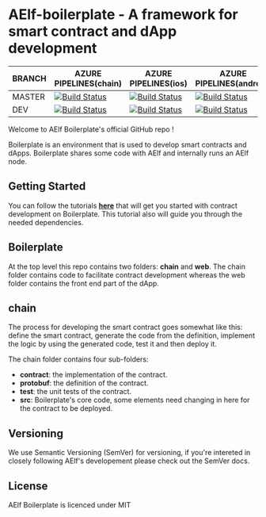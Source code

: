 # AElf-boilerplate - A framework for smart contract and dApp development

BRANCH | AZURE PIPELINES(chain) | AZURE PIPELINES(ios) | AZURE PIPELINES(android)
-------|------------------------|----------------------|-------------------------
MASTER |[![Build Status](https://dev.azure.com/AElfProject/aelf-boilerplate/_apis/build/status/AElfProject.aelf-boilerplate?branchName=master)](https://dev.azure.com/AElfProject/aelf-boilerplate/_build/latest?definitionId=7&branchName=master) | [![Build Status](https://dev.azure.com/AElfProject/aelf-boilerplate/_apis/build/status/AElfProject.aelf-boilerplate%5Bcreate-release%5D?branchName=master)](https://dev.azure.com/AElfProject/aelf-boilerplate/_build/latest?definitionId=12&branchName=master) | [![Build Status](https://dev.azure.com/AElfProject/aelf-boilerplate/_apis/build/status/AElfProject.aelf-boilerplate%5Bcreate-release%5D?branchName=master)](https://dev.azure.com/AElfProject/aelf-boilerplate/_build/latest?definitionId=12&branchName=master)
DEV    |[![Build Status](https://dev.azure.com/AElfProject/aelf-boilerplate/_apis/build/status/AElfProject.aelf-boilerplate?branchName=dev)](https://dev.azure.com/AElfProject/aelf-boilerplate/_build/latest?definitionId=7&branchName=dev) | [![Build Status](https://dev.azure.com/AElfProject/aelf-boilerplate/_apis/build/status/AElfProject.aelf-boilerplate%5Bcreate-release%5D?branchName=dev)](https://dev.azure.com/AElfProject/aelf-boilerplate/_build/latest?definitionId=12&branchName=dev) | [![Build Status](https://dev.azure.com/AElfProject/aelf-boilerplate/_apis/build/status/AElfProject.aelf-boilerplate%5Bcreate-release%5D?branchName=dev)](https://dev.azure.com/AElfProject/aelf-boilerplate/_build/latest?definitionId=12&branchName=dev)

Welcome to AElf Boilerplate's official GitHub repo !

Boilerplate is an environment that is used to develop smart contracts and dApps. Boilerplate shares some code with AElf and internally runs an AElf node.

## Getting Started

You can follow the tutorials [**here**](https://docs.aelf.io/main/main-1) that will get you started with contract development on Boilerplate. This tutorial also will guide you through the needed dependencies.

## Boilerplate

At the top level this repo contains two folders: **chain** and **web**. The chain folder contains code to facilitate contract development whereas the web folder contains the front end part of the dApp.

## chain

The process for developing the smart contract goes somewhat like this: define the smart contract, generate the code from the definition, implement the logic by using the generated code, test it and then deploy it.

The chain folder contains four sub-folders:
- **contract**: the implementation of the contract.
- **protobuf**: the definition of the contract.
- **test**: the unit tests of the contract.
- **src**: Boilerplate's core code, some elements need changing in here for the contract to be deployed.

## Versioning
We use Semantic Versioning (SemVer) for versioning, if you're intereted in closely following AElf's developement please check out the SemVer docs.

## License
AElf Boilerplate is licenced under MIT